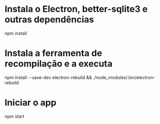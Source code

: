 # Instala o Electron, better-sqlite3 e outras dependências
npm install

# Instala a ferramenta de recompilação e a executa
npm install --save-dev electron-rebuild && ./node_modules/.bin/electron-rebuild

# Iniciar o app
npm start